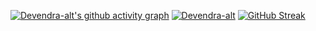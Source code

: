[![Devendra-alt's github activity graph](https://github-readme-activity-graph.vercel.app/graph?username=devendra-alt&bg_color=000000&color=e6e6e6&line=eeffe5&point=0055ff&area=true&hide_border=true)](https://github.com/ashutosh00710/github-readme-activity-graph)
[![Devendra-alt](https://github-readme-stats.vercel.app/api?username=devendra-alt&count_private=true&show_icons=true&include_all_commits=true)](https://github.com/anuraghazra/github-readmestats)
[![GitHub Streak](https://streak-stats.demolab.com/?user=devendra-alt&theme=dark)](https://git.io/streak-stats)
